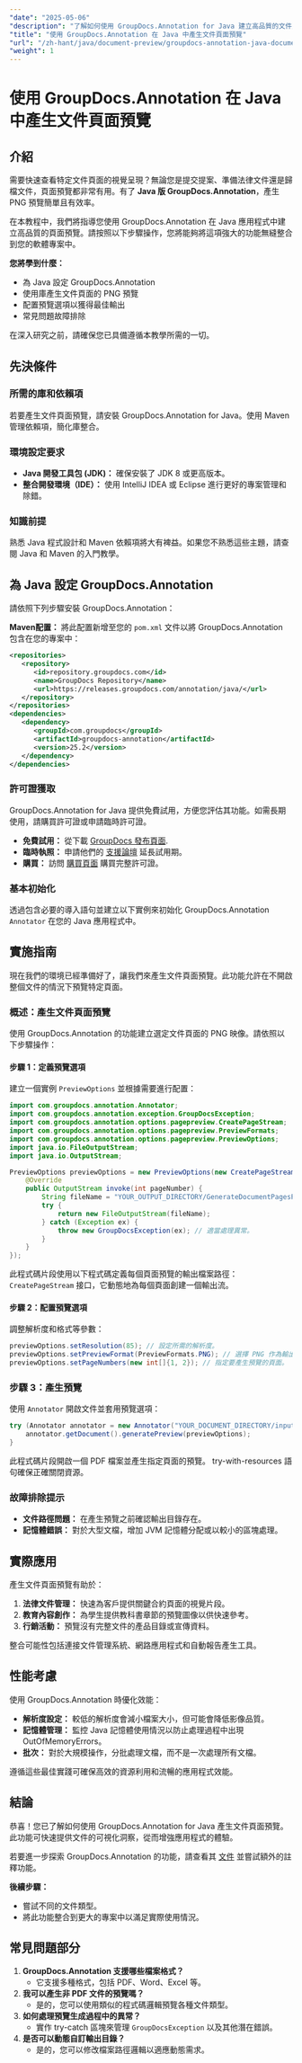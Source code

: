 ```yaml
---
"date": "2025-05-06"
"description": "了解如何使用 GroupDocs.Annotation for Java 建立高品質的文件頁面 PNG 預覽。利用這項強大的功能增強您的軟體。"
"title": "使用 GroupDocs.Annotation 在 Java 中產生文件頁面預覽"
"url": "/zh-hant/java/document-preview/groupdocs-annotation-java-document-page-previews/"
"weight": 1
---
```


# 使用 GroupDocs.Annotation 在 Java 中產生文件頁面預覽

## 介紹

需要快速查看特定文件頁面的視覺呈現？無論您是提交提案、準備法律文件還是歸檔文件，頁面預覽都非常有用。有了 **Java 版 GroupDocs.Annotation**，產生 PNG 預覽簡單且有效率。

在本教程中，我們將指導您使用 GroupDocs.Annotation 在 Java 應用程式中建立高品質的頁面預覽。請按照以下步驟操作，您將能夠將這項強大的功能無縫整合到您的軟體專案中。

**您將學到什麼：**
- 為 Java 設定 GroupDocs.Annotation
- 使用庫產生文件頁面的 PNG 預覽
- 配置預覽選項以獲得最佳輸出
- 常見問題故障排除

在深入研究之前，請確保您已具備遵循本教學所需的一切。

## 先決條件

### 所需的庫和依賴項
若要產生文件頁面預覽，請安裝 GroupDocs.Annotation for Java。使用 Maven 管理依賴項，簡化庫整合。

### 環境設定要求
- **Java 開發工具包 (JDK)：** 確保安裝了 JDK 8 或更高版本。
- **整合開發環境（IDE）：** 使用 IntelliJ IDEA 或 Eclipse 進行更好的專案管理和除錯。

### 知識前提
熟悉 Java 程式設計和 Maven 依賴項將大有裨益。如果您不熟悉這些主題，請查閱 Java 和 Maven 的入門教學。

## 為 Java 設定 GroupDocs.Annotation

請依照下列步驟安裝 GroupDocs.Annotation：

**Maven配置：**
將此配置新增至您的 `pom.xml` 文件以將 GroupDocs.Annotation 包含在您的專案中：
```xml
<repositories>
   <repository>
      <id>repository.groupdocs.com</id>
      <name>GroupDocs Repository</name>
      <url>https://releases.groupdocs.com/annotation/java/</url>
   </repository>
</repositories>
<dependencies>
   <dependency>
      <groupId>com.groupdocs</groupId>
      <artifactId>groupdocs-annotation</artifactId>
      <version>25.2</version>
   </dependency>
</dependencies>
```

### 許可證獲取
GroupDocs.Annotation for Java 提供免費試用，方便您評估其功能。如需長期使用，請購買許可證或申請臨時許可證。

- **免費試用：** 從下載 [GroupDocs 發布頁面](https://releases。groupdocs.com/annotation/java/).
- **臨時執照：** 申請他們的 [支援論壇](https://forum.groupdocs.com/c/annotation/) 延長試用期。
- **購買：** 訪問 [購買頁面](https://purchase.groupdocs.com/buy) 購買完整許可證。

### 基本初始化
透過包含必要的導入語句並建立以下實例來初始化 GroupDocs.Annotation `Annotator` 在您的 Java 應用程式中。

## 實施指南
現在我們的環境已經準備好了，讓我們來產生文件頁面預覽。此功能允許在不開啟整個文件的情況下預覽特定頁面。

### 概述：產生文件頁面預覽
使用 GroupDocs.Annotation 的功能建立選定文件頁面的 PNG 映像。請依照以下步驟操作：

#### 步驟 1：定義預覽選項
建立一個實例 `PreviewOptions` 並根據需要進行配置：
```java
import com.groupdocs.annotation.Annotator;
import com.groupdocs.annotation.exception.GroupDocsException;
import com.groupdocs.annotation.options.pagepreview.CreatePageStream;
import com.groupdocs.annotation.options.pagepreview.PreviewFormats;
import com.groupdocs.annotation.options.pagepreview.PreviewOptions;
import java.io.FileOutputStream;
import java.io.OutputStream;

PreviewOptions previewOptions = new PreviewOptions(new CreatePageStream() {
    @Override
    public OutputStream invoke(int pageNumber) {
        String fileName = "YOUR_OUTPUT_DIRECTORY/GenerateDocumentPagesPreview_" + pageNumber + ".png";
        try {
            return new FileOutputStream(fileName);
        } catch (Exception ex) {
            throw new GroupDocsException(ex); // 適當處理異常。
        }
    }
});
```
此程式碼片段使用以下程式碼定義每個頁面預覽的輸出檔案路徑： `CreatePageStream` 接口，它動態地為每個頁面創建一個輸出流。

#### 步驟 2：配置預覽選項
調整解析度和格式等參數：
```java
previewOptions.setResolution(85); // 設定所需的解析度。
previewOptions.setPreviewFormat(PreviewFormats.PNG); // 選擇 PNG 作為輸出格式。
previewOptions.setPageNumbers(new int[]{1, 2}); // 指定要產生預覽的頁面。
```

### 步驟 3：產生預覽
使用 `Annotator` 開啟文件並套用預覽選項：
```java
try (Annotator annotator = new Annotator("YOUR_DOCUMENT_DIRECTORY/input.pdf")) {
    annotator.getDocument().generatePreview(previewOptions);
}
```
此程式碼片段開啟一個 PDF 檔案並產生指定頁面的預覽。 try-with-resources 語句確保正確關閉資源。

### 故障排除提示
- **文件路徑問題：** 在產生預覽之前確認輸出目錄存在。
- **記憶體錯誤：** 對於大型文檔，增加 JVM 記憶體分配或以較小的區塊處理。

## 實際應用
產生文件頁面預覽有助於：
1. **法律文件管理：** 快速為客戶提供關鍵合約頁面的視覺片段。
2. **教育內容創作：** 為學生提供教科書章節的預覽圖像以供快速參考。
3. **行銷活動：** 預覽沒有完整文件的產品目錄或宣傳資料。

整合可能性包括連接文件管理系統、網路應用程式和自動報告產生工具。

## 性能考慮
使用 GroupDocs.Annotation 時優化效能：
- **解析度設定：** 較低的解析度會減小檔案大小，但可能會降低影像品質。
- **記憶體管理：** 監控 Java 記憶體使用情況以防止處理過程中出現 OutOfMemoryErrors。
- **批次：** 對於大規模操作，分批處理文檔，而不是一次處理所有文檔。

遵循這些最佳實踐可確保高效的資源利用和流暢的應用程式效能。

## 結論
恭喜！您已了解如何使用 GroupDocs.Annotation for Java 產生文件頁面預覽。此功能可快速提供文件的可視化洞察，從而增強應用程式的體驗。

若要進一步探索 GroupDocs.Annotation 的功能，請查看其 [文件](https://docs.groupdocs.com/annotation/java/) 並嘗試額外的註釋功能。

**後續步驟：**
- 嘗試不同的文件類型。
- 將此功能整合到更大的專案中以滿足實際使用情況。

## 常見問題部分
1. **GroupDocs.Annotation 支援哪些檔案格式？**
   - 它支援多種格式，包括 PDF、Word、Excel 等。
2. **我可以產生非 PDF 文件的預覽嗎？**
   - 是的，您可以使用類似的程式碼邏輯預覽各種文件類型。
3. **如何處理預覽生成過程中的異常？**
   - 實作 try-catch 區塊來管理 `GroupDocsException` 以及其他潛在錯誤。
4. **是否可以動態自訂輸出目錄？**
   - 是的，您可以修改檔案路徑邏輯以適應動態需求。